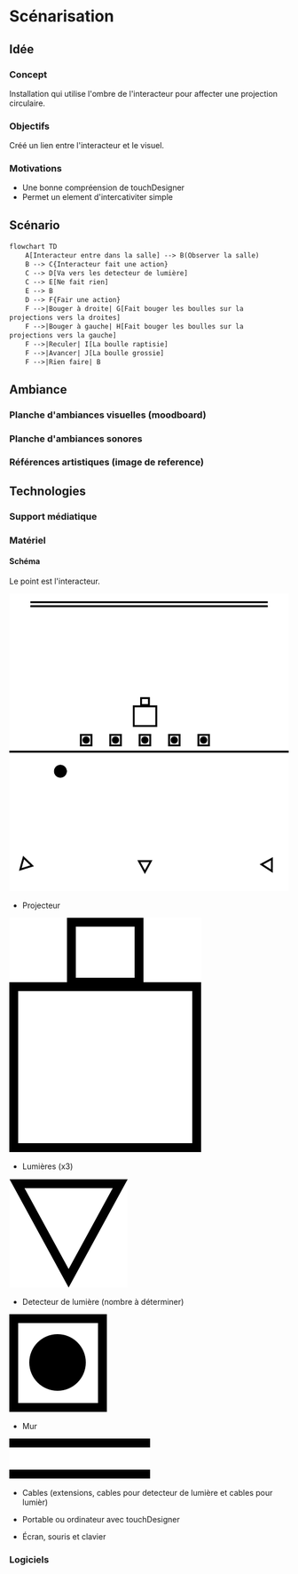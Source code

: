 # Scénarisation

## Idée

### Concept

Installation qui utilise l'ombre de l'interacteur pour affecter une projection circulaire.

### Objectifs

Créé un lien entre l'interacteur et le visuel.

### Motivations

* Une bonne compréension de touchDesigner
* Permet un element d'intercativiter simple

## Scénario

```mermaid
flowchart TD
    A[Interacteur entre dans la salle] --> B(Observer la salle)
    B --> C{Interacteur fait une action}
    C --> D[Va vers les detecteur de lumière]
    C --> E[Ne fait rien]
    E --> B
    D --> F{Fair une action}
    F -->|Bouger à droite| G[Fait bouger les boulles sur la projections vers la droites]
    F -->|Bouger à gauche| H[Fait bouger les boulles sur la projections vers la gauche]
    F -->|Reculer| I[La boulle raptisie]
    F -->|Avancer| J[La boulle grossie]
    F -->|Rien faire| B
```

## Ambiance

### Planche d'ambiances visuelles (moodboard)

### Planche d'ambiances sonores

### Références artistiques (image de reference)

## Technologies

### Support médiatique

### Matériel

#### Schéma

Le point est l'interacteur.

![schéma](medias/images/schema.jpg)

* Projecteur

![image](medias/svg/projecteur.svg)

* Lumières (x3)

![image](medias/svg/lumiere-2.svg)

* Detecteur de lumière (nombre à déterminer)

![image](medias/svg/detecteur_lumiere.svg)

* Mur

![image](medias/svg/mur.svg)

* Cables (extensions, cables pour detecteur de lumière et cables pour lumièr)

* Portable ou ordinateur avec touchDesigner

* Écran, souris et clavier

### Logiciels
